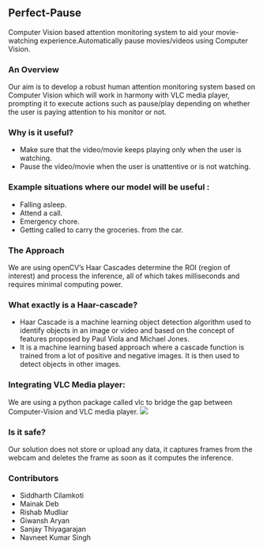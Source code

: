 <h2>Perfect-Pause</h2>
<p>Computer Vision based attention monitoring  system to aid your movie-watching experience.Automatically pause movies/videos using Computer Vision.</p>
<h3>An Overview</h3>
<p>Our aim is to develop a robust human attention monitoring system based on Computer Vision which will work in harmony with VLC media player, prompting it to execute actions such as pause/play depending on whether the user is paying attention to his monitor or not.</p>
<h3>Why is it useful?</h3>
<ul>
  <li>Make sure that the video/movie keeps playing only when the user is watching.</li>
  <li>Pause the video/movie when the user is unattentive or is not watching.</li>
</ul>
<h3>Example situations where our model will be useful :</h3>
<ul>
  <li>Falling asleep.</li>
  <li>Attend a call.</li>
  <li>Emergency chore.</li>
  <li>Getting called to carry the groceries. from the car.</li>
</ul>
<h3>The Approach</h3>
<p>We are using openCV’s Haar Cascades determine the ROI (region of interest) and process the inference, all of which takes milliseconds and requires minimal computing power.</p>
<h3>What exactly is a Haar-cascade?</h3>
<ul>
  <li>Haar Cascade is a machine learning object detection algorithm used to identify objects in an image or video and based on the concept of ​​ features proposed by Paul Viola and Michael Jones.</li>
  <li>It is a machine learning based approach where a cascade function is trained from a lot of positive and negative images. It is then used to detect objects in other images.</li>
</ul>
<h3>Integrating VLC Media player:</h3>
<p>We are using a python package called vlc to bridge the gap between Computer-Vision and VLC media player.
<img src="https://user-images.githubusercontent.com/53506835/95672355-bf3b6f80-0bbd-11eb-8fff-c7f4ef6a38ec.png">
<h3>Is it safe?</h3>
<p>Our solution does not store or upload any data, it captures frames from the webcam and deletes the frame as soon as it computes the inference.
</p>
<h3>Contributors</h3>
<ul>
  <li>Siddharth Cilamkoti</li>
  <li>Mainak Deb</li>
  <li>Rishab Mudliar</li>
  <li>Giwansh Aryan</li>
  <li>Sanjay Thiyagarajan</li>
  <li>Navneet Kumar Singh</li>
 </ul>
